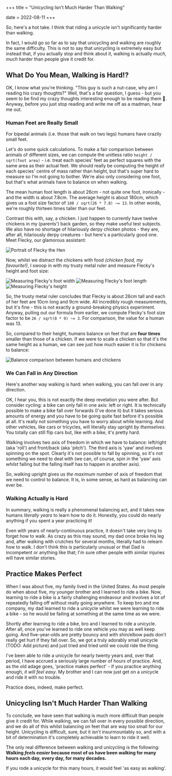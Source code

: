 +++
title = "Unicycling Isn't Much Harder Than Walking"

date = 2022-08-11
+++

So, here's a hot take.  I think that riding a unicycle isn't significantly harder than walking.

In fact, I would go so far as to say that unicycling and walking are roughly the same difficulty.
This is not to say that unicycling is extremely easy but instead that, if you actually stop and
think about it, walking is actually _much, much_ harder than people give it credit for.

<!-- more -->

## What Do You Mean, Walking is Hard!?

OK, I know what you're thinking.  "This guy is such a nut-case, why am I reading his crazy
thoughts?"  Well, that's a fair question, I guess - but you seem to be find my crazy thoughts
interesting enough to be reading them 🤷.   Anyway, before you just stop reading and write me off as
a madman, hear me out.

### Human Feet are Really Small

For bipedal animals (i.e. those that walk on two legs) humans have crazily small feet.

Let's do some quick calculations.  To make a fair comparison between animals of different sizes, we
can compute the unitless ratio `height / sqrt(foot area)` - i.e. treat each species' feet as perfect
squares with the same area as their actual feet.  We should really be computing the height of each
species' centre of mass rather than height, but that's super hard to measure so I'm not going to
bother.  We're also only considering one foot, but that's what animals have to balance on when
walking.

The mean human foot length is about 26cm - not quite one foot, ironically - and the width is about
7.8cm.  The average height is about 180cm, which gives us a foot size factor of
`180 / sqrt(26 * 7.8) ~= 13`.  In other words, we're roughly thirteen times taller than our feet.

Contrast this with, say, a chicken.  I just happen to currently have twelve chickens in my
(parents') back garden, so they make useful test subjects.  We also have no shortage of hilariously
derpy chicken photos - they are, after all, hilariously derpy creatures - but here's a particularly
good one.  Meet Flecky, our glamorous assistant:

![Portrait of Flecky the Hen](flecky-portrait.jpg)

Now, whilst we distract the chickens with food _(chicken food, my favourite!)_, I swoop in with my
trusty metal ruler and measure Flecky's height and foot size:

<!-- TODO: Replace these with `png`s -->
<p class="side-by-side-images">
    <img alt="Measuring Flecky's foot width" src="flecky-width.jpg" />
    <img alt="Measuring Flecky's foot length" src="flecky-length.jpg" />
    <img alt="Measuring Flecky's height" src="flecky-height.jpg" />
</p>

So, the trusty metal ruler concludes that Flecky is about 26cm tall and each of her feet are 10cm
long and 9cm wide.  All incredibly rough measurements, but it's fine - this is not exactly a
ground-breaking physics experiment.  Anyway, pulling out our formula from earlier, we compute
Flecky's foot size factor to be `26 / sqrt(8 * 9) ~= 3`.  For comparison, the value for a human was
13.

So, compared to their height, humans balance on feet that are **four times** smaller than those of a
chicken.  If we were to scale a chicken so that it's the same height as a human, we can see just how
much easier it is for chickens to balance:

![Balance comparison between humans and chickens](balancing.svg)

### We Can Fall in Any Direction

Here's another way walking is hard: when walking, you can fall over in any direction.

OK, I hear you, this is not exactly the deep revelation you were after.  But consider cycling: a
bike can only fall in one axis: left or right.  It is technically possible to make a bike
fall over forwards (I've done it) but it takes serious amounts of energy and you have to be going
quite fast before it's possible at all.  It's really not something you have to worry about while
learning.  And other vehicles, like cars or tricycles, will literally stay upright _by themselves_.
You totally can still flip cars but, like with a bike, it's pretty hard.

Walking involves two axis of freedom in which we have to balance: left/right (aka 'roll') and
front/back (aka 'pitch').  The third axis is 'yaw' and involves spinning on the spot.  Clearly it's
not possible to fall by spinning, so it's not something we need to deal with (we can, of course,
spin in the 'yaw' axis _whilst_ falling but the falling itself has to happen in another axis).

So, walking upright gives us _the maximum_ number of axis of freedom that we need to control to
balance.  It is, in some sense, as hard as balancing can ever be.

### Walking Actually is Hard

In summary, walking is really a phenomenal balancing act, and it takes new humans _literally
years_ to learn how to do it.  Honestly, you could do nearly anything if you spent a year practicing
it!

Even with years of nearly-continuous practice, it doesn't take very long to forget how to walk.  As
crazy as this may sound, my dad once broke his leg and, after walking with crutches for several
months, literally had to relearn how to walk.  I don't think this is particularly unusual or that
Dad is incompetent or anything like that; I'm sure other people with similar injuries will have
similar stories.

## Practice Makes Perfect

When I was about five, my family lived in the United States.  As most people do when about five, my
younger brother and I learned to ride a bike.  Now, learning to ride a bike is a fairly challenging
endeavour and involves a lot of repeatedly falling off without really going anywhere.  To keep bro
and me company, my dad learned to ride a unicycle whilst we were learning to ride a bike - so he
would be failing at something at the same time as we were.

Shortly after learning to ride a bike, bro and I learned to ride a unicycle.  After all, once you've
learned to ride one vehicle you may as well keep going.  And five-year-olds are pretty bouncy and with
shin/elbow pads don't really get hurt if they fall over.  So, we got a truly adorably small unicycle
(TODO: Add picture) and just tried and tried until we could ride the thing.

I've been able to ride a unicycle for nearly twenty years and, over that period, I have accrued a
seriously large number of hours of practice.  And, as the old adage goes, 'practice makes perfect' -
if you practice anything enough, _it will feel easy_.  My brother and I can now just get on a
unicycle and ride it with no trouble.

Practice does, indeed, make perfect.

## Unicycling Isn't Much Harder Than Walking

To conclude, we have seen that walking is much more difficult than people give it credit for.  While
walking, we can fall over in every possible direction, and we do all of this whilst balancing on
feet that are way too small for our height.  Unicycling is difficult, sure, but it isn't
insurmountably so, and with a bit of determination it's completely achievable to learn to ride it
well.

The only real difference between walking and unicycling is the following: **Walking _feels easier_
because most of us have been walking for many hours each day, every day, for many decades.**

If you rode a unicycle for this many hours, it would feel 'as easy as walking'.

